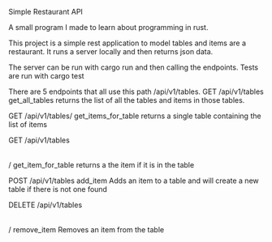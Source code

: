 Simple Restaurant API

A small program I made to learn about programming in rust.

This project is a simple rest application to model tables and items are a restaurant. It runs a server locally and then returns json data. 

The server can be run with cargo run and then calling the endpoints. Tests are run with cargo test

There are 5 endpoints that all use this path /api/v1/tables.
GET /api/v1/tables
get_all_tables returns the list of all the tables and items in those tables.

GET /api/v1/tables/<table>
get_items_for_table returns a single table containing the list of items

GET /api/v1/tables<table>/<item>
get_item_for_table returns a the item if it is in the table

POST /api/v1/tables
add_item Adds an item to a table and will create a new table if there is not one found

DELETE /api/v1/tables<table>/<item>
remove_item Removes an item from the table